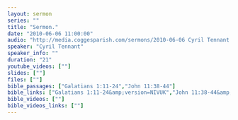 ```yaml
---
layout: sermon
series: ""
title: "Sermon."
date: "2010-06-06 11:00:00"
audio: "http://media.coggesparish.com/sermons/2010-06-06 Cyril Tennant.mp3"
speaker: "Cyril Tennant"
speaker_info: ""
duration: "21"
youtube_videos: [""]
slides: [""]
files: [""]
bible_passages: ["Galatians 1:11-24","John 11:38-44"]
bible_links: ["Galatians 1:11-24&amp;version=NIVUK","John 11:38-44&amp;version=NIVUK"]
bible_videos: [""]
bible_videos_links: [""]
---
```

